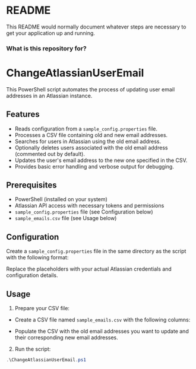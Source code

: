 # README #

This README would normally document whatever steps are necessary to get your application up and running.

### What is this repository for? ###

# ChangeAtlassianUserEmail

This PowerShell script automates the process of updating user email addresses in an Atlassian instance.

## Features

* Reads configuration from a `sample_config.properties` file.
* Processes a CSV file containing old and new email addresses.
* Searches for users in Atlassian using the old email address.
* Optionally deletes users associated with the old email address (commented out by default).
* Updates the user's email address to the new one specified in the CSV.
* Provides basic error handling and verbose output for debugging.

## Prerequisites

* PowerShell (installed on your system)
* Atlassian API access with necessary tokens and permissions
* `sample_config.properties` file (see Configuration below)
* `sample_emails.csv` file (see Usage below)

## Configuration

Create a `sample_config.properties` file in the same directory as the script with the following format:

Replace the placeholders with your actual Atlassian credentials and configuration details.

## Usage

1. Prepare your CSV file:

* Create a CSV file named `sample_emails.csv` with the following columns:

* Populate the CSV with the old email addresses you want to update and their corresponding new email addresses.

2. Run the script:

```powershell
.\ChangeAtlassianUserEmail.ps1
